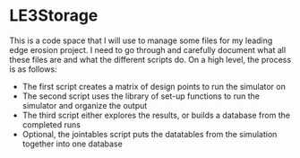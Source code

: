 # LE3Storage
This is a code space that I will use to manage some files for my leading edge erosion project.
I need to go through and carefully document what all these files are and what the different scripts do.
On a high level, the process is as follows:

- The first script creates a matrix of design points to run the simulator on
- The second script uses the library of set-up functions to run the simulator and organize the output
- The third script either explores the results, or builds a database from the completed runs
- Optional, the jointables script puts the datatables from the simulation together into one database 

